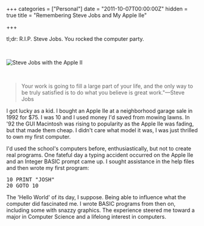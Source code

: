 +++
categories = ["Personal"]
date = "2011-10-07T00:00:00Z"
hidden = true
title = "Remembering Steve Jobs and My Apple IIe"

+++

<p>tl;dr: R.I.P. Steve Jobs. You rocked the computer party.</p>

<p>&nbsp;</p>

<p><img src="http://blogs-images.forbes.com/davidewalt/files/2011/02/steve_jobs_apple_ii-210x300.jpg" alt="Steve Jobs with the Apple II" /></p>

<p>&nbsp;</p>

<blockquote>Your work is going to fill a large part of your life, and the only way to be truly satisfied is to do what you believe is great work."—Steve Jobs</blockquote>

<p>I got lucky as a kid. I bought an Apple IIe at a neighborhood garage sale in 1992 for $75. I was 10 and I used money I'd saved from mowing lawns. In '92 the GUI Macintosh was rising to popularity as the Apple IIe was fading, but that made them cheap. I didn't care what model it was, I was just thrilled to own my first computer.</p>

<p>I'd used the school's computers before, enthusiastically, but not to create real programs. One fateful day a typing accident occurred on the Apple IIe and an Integer BASIC prompt came up. I sought assistance in the help files and then wrote my first program:</p>

<div class="CodeRay">
  <div class="code"><pre>10 PRINT &quot;JOSH&quot;
20 GOTO 10</pre></div>
</div>

<p>The 'Hello World' of its day, I suppose. Being able to influence what the computer did fascinated me. I wrote BASIC programs from then on, including some with snazzy graphics. The experience steered me toward a major in Computer Science and a lifelong interest in computers.</p>
